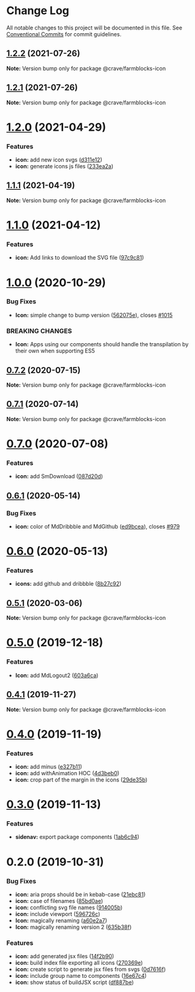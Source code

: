 # Change Log

All notable changes to this project will be documented in this file.
See [Conventional Commits](https://conventionalcommits.org) for commit guidelines.

## [1.2.2](https://github.com/CraveFood/farmblocks/compare/@crave/farmblocks-icon@1.2.1...@crave/farmblocks-icon@1.2.2) (2021-07-26)

**Note:** Version bump only for package @crave/farmblocks-icon





## [1.2.1](https://github.com/CraveFood/farmblocks/compare/@crave/farmblocks-icon@1.2.0...@crave/farmblocks-icon@1.2.1) (2021-07-26)

**Note:** Version bump only for package @crave/farmblocks-icon





# [1.2.0](https://github.com/CraveFood/farmblocks/compare/@crave/farmblocks-icon@1.1.1...@crave/farmblocks-icon@1.2.0) (2021-04-29)


### Features

* **icon:** add new icon svgs ([d311e12](https://github.com/CraveFood/farmblocks/commit/d311e12e5e910397c6ea5ab0992339c1c5ce2fd3))
* **icon:** generate icons js files ([233ea2a](https://github.com/CraveFood/farmblocks/commit/233ea2aa81ed63dc3f099d02cd4f8fd96375eb68))





## [1.1.1](https://github.com/CraveFood/farmblocks/compare/@crave/farmblocks-icon@1.1.0...@crave/farmblocks-icon@1.1.1) (2021-04-19)

**Note:** Version bump only for package @crave/farmblocks-icon





# [1.1.0](https://github.com/CraveFood/farmblocks/compare/@crave/farmblocks-icon@1.0.0...@crave/farmblocks-icon@1.1.0) (2021-04-12)


### Features

* **icon:** Add links to download the SVG file ([97c9c81](https://github.com/CraveFood/farmblocks/commit/97c9c81c4ee1e022673f825cd7a0323e757afbda))





# [1.0.0](https://github.com/CraveFood/farmblocks/compare/@crave/farmblocks-icon@0.7.2...@crave/farmblocks-icon@1.0.0) (2020-10-29)


### Bug Fixes

* **Icon:** simple change to bump version ([562075e](https://github.com/CraveFood/farmblocks/commit/562075e5d1177960b284c4f11af84072063346ee)), closes [#1015](https://github.com/CraveFood/farmblocks/issues/1015)


### BREAKING CHANGES

* **Icon:** Apps using our components should handle the transpilation by their own when supporting ES5





## [0.7.2](https://github.com/CraveFood/farmblocks/compare/@crave/farmblocks-icon@0.7.1...@crave/farmblocks-icon@0.7.2) (2020-07-15)

**Note:** Version bump only for package @crave/farmblocks-icon





## [0.7.1](https://github.com/CraveFood/farmblocks/compare/@crave/farmblocks-icon@0.7.0...@crave/farmblocks-icon@0.7.1) (2020-07-14)

**Note:** Version bump only for package @crave/farmblocks-icon





# [0.7.0](https://github.com/CraveFood/farmblocks/compare/@crave/farmblocks-icon@0.6.1...@crave/farmblocks-icon@0.7.0) (2020-07-08)


### Features

* **icon:** add SmDownload ([087d20d](https://github.com/CraveFood/farmblocks/commit/087d20d5ca67da637b28d58fb92e302aa787a58b))





## [0.6.1](https://github.com/CraveFood/farmblocks/compare/@crave/farmblocks-icon@0.6.0...@crave/farmblocks-icon@0.6.1) (2020-05-14)


### Bug Fixes

* **icon:** color of MdDribbble and MdGithub ([ed9bcea](https://github.com/CraveFood/farmblocks/commit/ed9bcea0f63d61573d34e0aae9d8ec27cee036c3)), closes [#979](https://github.com/CraveFood/farmblocks/issues/979)





# [0.6.0](https://github.com/CraveFood/farmblocks/compare/@crave/farmblocks-icon@0.5.1...@crave/farmblocks-icon@0.6.0) (2020-05-13)


### Features

* **icons:** add github and dribbble ([8b27c92](https://github.com/CraveFood/farmblocks/commit/8b27c9203a0bb2b0618cd1acb744c83fc31b57b6))





## [0.5.1](https://github.com/CraveFood/farmblocks/compare/@crave/farmblocks-icon@0.5.0...@crave/farmblocks-icon@0.5.1) (2020-03-06)

**Note:** Version bump only for package @crave/farmblocks-icon





# [0.5.0](https://github.com/CraveFood/farmblocks/compare/@crave/farmblocks-icon@0.4.1...@crave/farmblocks-icon@0.5.0) (2019-12-18)


### Features

* **Icon:** add MdLogout2 ([603a6ca](https://github.com/CraveFood/farmblocks/commit/603a6ca13ec38e88a00b308a2259315b62cc4ab3))





## [0.4.1](https://github.com/CraveFood/farmblocks/compare/@crave/farmblocks-icon@0.4.0...@crave/farmblocks-icon@0.4.1) (2019-11-27)

**Note:** Version bump only for package @crave/farmblocks-icon





# [0.4.0](https://github.com/CraveFood/farmblocks/compare/@crave/farmblocks-icon@0.3.0...@crave/farmblocks-icon@0.4.0) (2019-11-19)


### Features

* **icon:** add minus ([e327b11](https://github.com/CraveFood/farmblocks/commit/e327b11b17b9677eeb5fe085ac58ad4ec2581a81))
* **icon:** add withAnimation HOC ([4d3beb0](https://github.com/CraveFood/farmblocks/commit/4d3beb0786db91369d43626335ca0dbf7ff86573))
* **icon:** crop part of the margin in the icons ([29de35b](https://github.com/CraveFood/farmblocks/commit/29de35b0401abb9691fd59477d099d4f02989129))





# [0.3.0](https://github.com/CraveFood/farmblocks/compare/@crave/farmblocks-icon@0.2.0...@crave/farmblocks-icon@0.3.0) (2019-11-13)


### Features

* **sidenav:** export package components ([1ab6c94](https://github.com/CraveFood/farmblocks/commit/1ab6c9446fd65e17f0c8acd5396b8bd967e5ef2d))





# 0.2.0 (2019-10-31)


### Bug Fixes

* **icon:** aria props should be in kebab-case ([21ebc81](https://github.com/CraveFood/farmblocks/commit/21ebc81))
* **icon:** case of filenames ([85bd0ae](https://github.com/CraveFood/farmblocks/commit/85bd0ae))
* **icon:** conflicting svg file names ([914005b](https://github.com/CraveFood/farmblocks/commit/914005b))
* **icon:** include viewport ([596726c](https://github.com/CraveFood/farmblocks/commit/596726c))
* **Icon:** magically renaming ([a60e2a7](https://github.com/CraveFood/farmblocks/commit/a60e2a7))
* **Icon:** magically renaming version 2 ([635b38f](https://github.com/CraveFood/farmblocks/commit/635b38f))


### Features

* **icon:** add generated jsx files ([14f2b90](https://github.com/CraveFood/farmblocks/commit/14f2b90))
* **icon:** build index file exporting all icons ([270369e](https://github.com/CraveFood/farmblocks/commit/270369e))
* **icon:** create script to generate jsx files from svgs ([0d7616f](https://github.com/CraveFood/farmblocks/commit/0d7616f))
* **icon:** include group name to components ([16e67c4](https://github.com/CraveFood/farmblocks/commit/16e67c4))
* **icon:** show status of buildJSX script ([df887be](https://github.com/CraveFood/farmblocks/commit/df887be))
